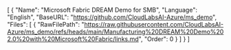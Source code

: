 [
  {
    "Name": "Microsoft Fabric DREAM Demo for SMB",
    "Language": "English",
    "BaseURL": "https://github.com/CloudLabsAI-Azure/ms_demo",
    "Files": [
      {
        "RawFilePath": "https://raw.githubusercontent.com/CloudLabsAI-Azure/ms_demo/refs/heads/main/Manufacturing%20DREAM%20Demo%202.0%20with%20Microsoft%20Fabric/links.md",
        "Order": 0
      }
    ]
  }
]
